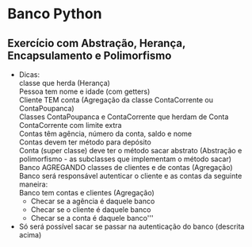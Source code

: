 # Banco Python
 ## Exercício com Abstração, Herança, Encapsulamento e Polimorfismo
 - Dicas:<br />
    classe que herda (Herança)<br />
    Pessoa tem nome e idade (com getters)<br />
    Cliente TEM conta (Agregação da classe ContaCorrente ou ContaPoupanca)<br />
    Classes ContaPoupanca e ContaCorrente que herdam de Conta<br />
    ContaCorrente com limite extra<br />
    Contas têm agência, número da conta, saldo e nome<br />
    Contas devem ter método para depósito<br />
    Conta (super classe) deve ter o método sacar abstrato (Abstração e
    polimorfismo - as subclasses que implementam o método sacar)<br />
    Banco AGREGANDO classes de clientes e de contas (Agregação)<br />
    Banco será responsável autenticar o cliente e as contas da seguinte maneira:<br />
    Banco tem contas e clientes (Agregação)<br />
    * Checar se a agência é daquele banco
    * Checar se o cliente é daquele banco
    * Checar se a conta é daquele banco'''
 - Só será possível sacar se passar na autenticação do banco (descrita acima)

 

